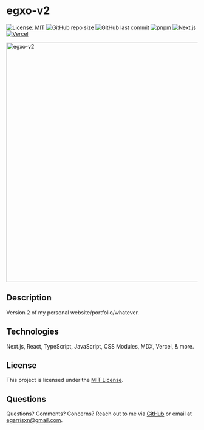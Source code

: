 # egxo-v2

[![License: MIT](https://img.shields.io/badge/License-MIT-yellow.svg)](https://opensource.org/licenses/MIT)
![GitHub repo size](https://img.shields.io/github/repo-size/egarrisxn/egxo-v2)
![GitHub last commit](https://img.shields.io/github/last-commit/egarrisxn/egxo-v2)
[![pnpm](https://img.shields.io/badge/package%20manager-pnpm-blueviolet)](https://pnpm.io)
[![Next.js](https://img.shields.io/badge/Next.js-v15-black?logo=next.js)](https://nextjs.org)
[![Vercel](https://img.shields.io/badge/Vercel-deployed-brightgreen?logo=vercel)](https://egxo-v2.vercel.app)

<img width="1200" height="630" alt="egxo-v2" src="https://github.com/user-attachments/assets/c8012c5e-4121-4bd3-9752-3daff6581dfe" />

## Description

Version 2 of my personal website/portfolio/whatever.

## Technologies

Next.js, React, TypeScript, JavaScript, CSS Modules, MDX, Vercel, & more.

## License

This project is licensed under the [MIT License](LICENSE).

## Questions

Questions? Comments? Concerns? Reach out to me via [GitHub](https://github.com/egarrisxn) or email at egarrisxn@gmail.com.
